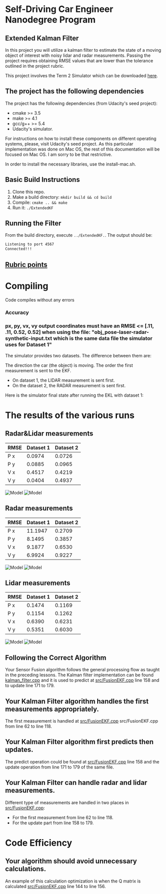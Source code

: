 # Self-Driving Car Engineer Nanodegree Program

## Extended Kalman Filter 


In this project you will utilize a kalman filter to estimate the state of a moving object of interest with noisy lidar and radar measurements. Passing the project requires obtaining RMSE values that are lower than the tolerance outlined in the project rubric. 

This project involves the Term 2 Simulator which can be downloaded [here](https://github.com/udacity/self-driving-car-sim/releases).

## The project has the following dependencies

The project has the following dependencies (from Udacity's seed project):

- cmake >= 3.5
- make >= 4.1
- gcc/g++ >= 5.4
- Udacity's simulator.

For instructions on how to install these components on different operating systems, please, visit Udacity's seed project. As this particular implementation was done on Mac OS, the rest of this documentation will be focused on Mac OS. I am sorry to be that restrictive.

In order to install the necessary libraries, use the install-mac.sh.
## Basic Build Instructions

1. Clone this repo.
2. Make a build directory: `mkdir build && cd build`
3. Compile: `cmake .. && make` 
4. Run it: `./ExtendedKF `


## Running the Filter
From the build directory, execute `../ExtendedKF.`. The output should be:


```sh
Listening to port 4567
Connected!!!
```

## [Rubric points](https://review.udacity.com/#!/rubrics/748/view) 


# Compiling

Code compiles without any errors


### Accuracy

### px, py, vx, vy output coordinates must have an RMSE <= [.11, .11, 0.52, 0.52] when using the file: "obj_pose-laser-radar-synthetic-input.txt which is the same data file the simulator uses for Dataset 1"


The simulator provides two datasets. The difference between them are:

The direction the car (the object) is moving.
The order the first measurement is sent to the EKF. 
- On dataset 1, the LIDAR measurement is sent first. 
- On the dataset 2, the RADAR measurement is sent first.

Here is the simulator final state after running the EKL with dataset 1:





# The  results of the  various runs 

## Radar&Lidar measurements

| RMSE | Dataset 1 | Dataset 2 |
|------|-----------|-----------|
| P x  |  0.0974   |  0.0726   |
| P y  |  0.0885   |  0.0965   |
| V x  |  0.4517   |  0.4219   |
| V y  |  0.0404   |  0.4937   |


![Model](./IMGS/RLD1.png)
![Model](./IMGS/RLD2.png)

## Radar measurements



| RMSE | Dataset 1 | Dataset 2 |
|------|-----------|-----------|
| P x  |  11.1947   |  0.2709   |
| P y  |  8.1495   |  0.3857   |
| V x  |  9.1877   |  0.6530   |
| V y  |  6.9924   |  0.9227   |


![Model](./IMGS/RD1.png)
![Model](./IMGS/RD2.png)

## Lidar measurements


| RMSE | Dataset 1 | Dataset 2 |
|------|-----------|-----------|
| P x  |  0.1474   |  0.1169   |
| P y  |  0.1154   |  0.1262   |
| V x  |  0.6390   |  0.6231   |
| V y  |  0.5351   |  0.6030   |


![Model](./IMGS/LD1.png)
![Model](./IMGS/LD2.png)


## Following the Correct Algorithm

Your Sensor Fusion algorithm follows the general processing flow as taught in the preceding lessons.
The Kalman filter implementation can be found [kalman_filter.cpp](src/kalman_filter.cpp)     and it is used to predict at [src/FusionEKF.cpp](./src/FusionEKF.cpp#L158) line 158 and to update line 171 to 179.


## Your Kalman Filter algorithm handles the first measurements appropriately.
The first measurement is handled at   [src/FusionEKF.cpp](src/FusionEKF.cpp#L62)   src/FusionEKF.cpp from line 62 to line 118.


## Your Kalman Filter algorithm first predicts then updates.

The predict operation could be found at [src/FusionEKF.cpp](./src/FusionEKF.cpp#L158) line 158 and the update operation from line 171 to 179 of the same file.

## Your Kalman Filter can handle radar and lidar measurements.

Different type of measurements are handled in two places in [src/FusionEKF.cpp](src/FusionEKF.cpp#L62):

- For the first measurement from line 62 to line 118.
- For the update part from line 158 to 179.

# Code Efficiency

## Your algorithm should avoid unnecessary calculations.

An example of this calculation optimization is when the Q matrix is calculated [src/FusionEKF.cpp](src/FusionEKF.cpp#L142) line 144 to line 156.









